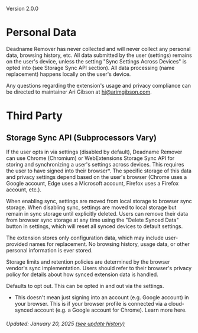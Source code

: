 Version 2.0.0

# Personal Data

Deadname Remover has never collected and will never collect any personal data, browsing history, etc. All data submitted by the user (settings) remains on the user's device, unless the setting "Sync Settings Across Devices" is opted into (see Storage Sync API section). All data processing (name replacement) happens locally on the user's device.

Any questions regarding the extension's usage and privacy compliance can be directed to maintainer Ari Gibson at hi@arimgibson.com.

# Third Party

## Storage Sync API (Subprocessors Vary)
If the user opts in via settings (disabled by default), Deadname Remover can use Chrome (Chromium) or WebExtensions Storage Sync API for storing and synchronizing a user's settings across devices. This requires the user to have signed into their browser*. The specific storage of this data and privacy settings depend based on the user's browser (Chrome uses a Google account, Edge uses a Microsoft account, Firefox uses a Firefox account, etc.).

When enabling sync, settings are moved from local storage to browser sync storage. When disabling sync, settings are moved to local storage but remain in sync storage until explicitly deleted. Users can remove their data from browser sync storage at any time using the "Delete Synced Data" button in settings, which will reset all synced devices to default settings.

The extension stores only configuration data, which may include user-provided names for replacement. No browsing history, usage data, or other personal information is ever stored.

Storage limits and retention policies are determined by the browser vendor's sync implementation. Users should refer to their browser's privacy policy for details about how synced extension data is handled.

Defaults to opt out. This can be opted in and out via the settings.

* This doesn't mean just signing into an account (e.g. Google account) in your browser. This is if your browser profile is connected via a cloud-synced account (e.g. a Google account for Chrome). Learn more here.

###### Updated: January 20, 2025 [(see update history)](https://github.com/arimgibson/Deadname-Remover/commits/main/PRIVACY_POLICY.md)
